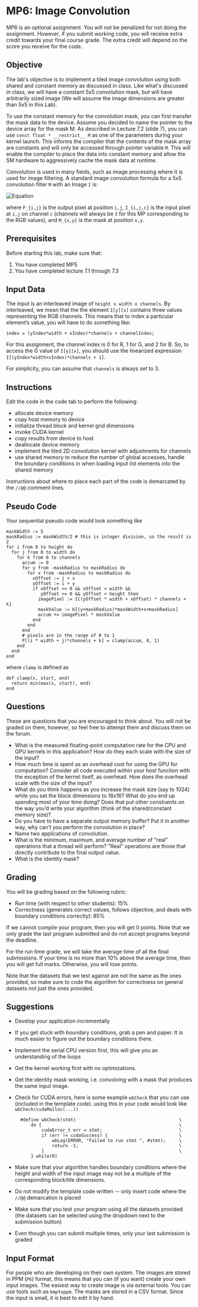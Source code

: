 MP6: Image Convolution
======================

MP6 is an optional assignment. You will not be penalized for not doing the
assignment. However, if you submit working code, you will receive extra credit
towards your final course grade. The extra credit will depend on the score you
receive for the code.

Objective
---------

The lab's objective is to implement a tiled image convolution using both shared
and constant memory as discussed in class. Like what's discussed in class, we
will have a constant 5x5 convolution mask, but will have arbitrarily sized image
(We will assume the image dimensions are greater than 5x5 in this Lab).

To use the constant memory for the convolution mask, you can first transfer the
mask data to the device. Assume you decided to name the pointer to the device
array for the mask M. As described in Lecture 7.2 (slide 7), you can use
```const float * __restrict__ M``` as one of the parameters during your kernel
launch. This informs the compiler that the contents of the mask array are
constants and will only be accessed through pointer variable ```M```. This will
enable the compiler to place the data into constant memory and allow the SM
hardware to aggressively cache the mask data at runtime.

Convolution is used in many fields, such as image processing where it is used
for image filtering. A standard image convolution formula for a 5x5 convolution
filter ```M``` with an Image ```I``` is:

![Equation](http://latex.codecogs.com/gif.latex?$%20P_{i,j,c}%20=%20\sum_{x=0}^{4}%20\sum_{y=0}^{4}%20I_{i+x-2,j+y-2,c}%20M_{x,y}%20$ "Equation")

where ```P_{i,j}``` is the output pixel at position ```i,j```, ```I_{i,j,c}```
is the input pixel at ```i,j``` on channel ```c``` (channels will always be
```3``` for this MP corresponding to the RGB values), and ```M_{x,y}``` is the
mask at position ```x,y```.

Prerequisites
-------------

Before starting this lab, make sure that:

1. You have completed MP5
2. You have completed lecture 7.1 through 7.3

Input Data
----------

The input is an interleaved image of ```height x width x channels```. By
interleaved, we mean that the the element ```I[y][x]``` contains three values
representing the RGB channels. This means that to index a particular element’s
value, you will have to do something like:

    index = (yIndex*width + xIndex)*channels + channelIndex;

For this assignment, the channel index is 0 for R, 1 for G, and 2 for B. So, to
access the G value of ```I[y][x]```, you should use the linearized expression
```I[(yIndex*width+xIndex)*channels + 1]```.

For simplicity, you can assume that ```channels``` is always set to 3.

Instructions
------------

Edit the code in the code tab to perform the following:

* allocate device memory
* copy host memory to device
* initialize thread block and kernel grid dimensions
* invoke CUDA kernel
* copy results from device to host
* deallocate device memory
* implement the tiled 2D convolution kernel with adjustments for channels
* use shared memory to reduce the number of global accesses, handle the boundary
  conditions in when loading input list elements into the shared memory

Instructions about where to place each part of the code is demarcated by the
```//@@``` comment lines.

Pseudo Code
-----------

Your sequential pseudo code would look something like

    maskWidth := 5
    maskRadius := maskWidth/2 # this is integer division, so the result is 2
    for i from 0 to height do
      for j from 0 to width do
        for k from 0 to channels
          accum := 0
          for y from -maskRadius to maskRadius do
            for x from -maskRadius to maskRadius do
              xOffset := j + x
              yOffset := i + y
              if xOffset >= 0 && xOffset < width &&
                 yOffset >= 0 && yOffset < height then
                imagePixel := I[(yOffset * width + xOffset) * channels + k]
                maskValue := K[(y+maskRadius)*maskWidth+x+maskRadius]
                accum += imagePixel * maskValue
              end
            end
          end
          # pixels are in the range of 0 to 1
          P[(i * width + j)*channels + k] = clamp(accum, 0, 1)
        end
      end
    end

where ```clamp``` is defined as

    def clamp(x, start, end)
      return min(max(x, start), end)
    end

Questions
---------

These are questions that you are encouraged to think about. You will not be
graded on them, however, so feel free to attempt them and discuss them on the
forum.

* What is the measured floating-point computation rate for the CPU and GPU
  kernels in this application? How do they each scale with the size of the
  input?
* How much time is spent as an overhead cost for using the GPU for computation?
  Consider all code executed within your host function with the exception of the
  kernel itself, as overhead. How does the overhead scale with the size of the
  input?
* What do you think happens as you increase the mask size (say to 1024) while
  you set the block dimensions to 16x16? What do you end up spending most of
  your time doing? Does that put other constraints on the way you’d write your
  algorithm (think of the shared/constant memory size)?
* Do you have to have a separate output memory buffer? Put it in another way,
  why can’t you perform the convolution in place?
* Name two applications of convolution.
* What is the minimum, maximum, and average number of "real" operations that a
  thread will perform? "Real" operations are those that directly contribute to
  the final output value.
* What is the identity mask?

Grading
-------

You will be grading based on the following rubric:

* Run time (with respect to other students): 15%
* Correctness (generates correct values, follows objective, and deals with
  boundary conditions correctly): 85%

If we cannot compile your program, then you will get 0 points. Note that we only
grade the last program submitted and do not accept programs beyond the deadline.

For the run time grade, we will take the average time of all the final
submissions. If your time is no more than 10% above the average time, then you
will get full marks. Otherwise, you will lose points.

Note that the datasets that we test against are not the same as the ones
provided, so make sure to code the algorithm for correctness on general datasets
not just the ones provided.

Suggestions
-----------

* Develop your application incrementally
* If you get stuck with boundary conditions, grab a pen and paper. It is much
  easier to figure out the boundary conditions there.
* Implement the serial CPU version first, this will give you an understanding of
  the loops
* Get the kernel working first with no optimizations.
* Get the identity mask working, i.e. convolving with a mask that produces the
  same input image.
* Check for CUDA errors, here is some example ```wbCheck``` that you can use
  (included in the template code). using this in your code would look like
  ```wbCheck(cudaMalloc(...))```

        #define wbCheck(stmt)                                       \
            do {                                                    \
                cudaError_t err = stmt;                             \
                if (err != cudaSuccess) {                           \
                    wbLog(ERROR, "Failed to run stmt ", #stmt);     \
                    return -1;                                      \
                }                                                   \
            } while(0)

* Make sure that your algorithm handles boundary conditions where the height and
  width of the input image may not be a multiple of the corresponding block/tile
  dimensions.
* Do not modify the template code written -- only insert code where the
  ```//@@``` demarcation is placed
* Make sure that you test your program using all the datasets provided (the
  datasets can be selected using the dropdown next to the submission button)
* Even though you can submit multiple times, only your last submission is graded

Input Format
------------

For people who are developing on their own system. The images are stored in PPM
(```P6```) format, this means that you can (if you want) create your own input
images. The easiest way to create image is via external tools. You can use
tools such as ```bmptoppm```. The masks are stored in a CSV format. Since the
input is small, it is best to edit it by hand.

